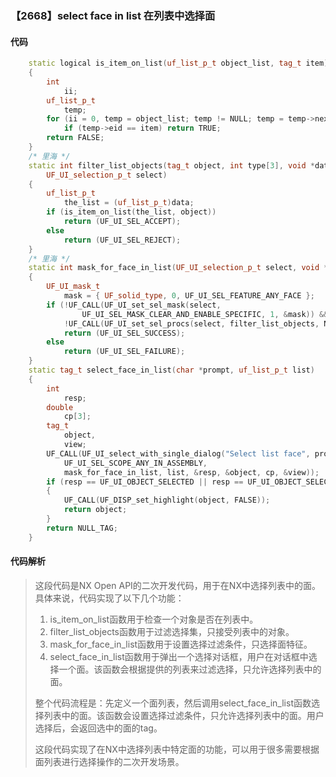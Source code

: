 ### 【2668】select face in list 在列表中选择面

#### 代码

```cpp
    static logical is_item_on_list(uf_list_p_t object_list, tag_t item)  
    {  
        int  
            ii;  
        uf_list_p_t  
            temp;  
        for (ii = 0, temp = object_list; temp != NULL; temp = temp->next, ii++)  
            if (temp->eid == item) return TRUE;  
        return FALSE;  
    }  
    /* 里海 */  
    static int filter_list_objects(tag_t object, int type[3], void *data,  
        UF_UI_selection_p_t select)  
    {  
        uf_list_p_t  
            the_list = (uf_list_p_t)data;  
        if (is_item_on_list(the_list, object))  
            return (UF_UI_SEL_ACCEPT);  
        else  
            return (UF_UI_SEL_REJECT);  
    }  
    /* 里海 */  
    static int mask_for_face_in_list(UF_UI_selection_p_t select, void *data)  
    {  
        UF_UI_mask_t  
            mask = { UF_solid_type, 0, UF_UI_SEL_FEATURE_ANY_FACE };  
        if (!UF_CALL(UF_UI_set_sel_mask(select,  
                UF_UI_SEL_MASK_CLEAR_AND_ENABLE_SPECIFIC, 1, &mask)) &&  
            !UF_CALL(UF_UI_set_sel_procs(select, filter_list_objects, NULL, data)))  
            return (UF_UI_SEL_SUCCESS);  
        else  
            return (UF_UI_SEL_FAILURE);  
    }  
    static tag_t select_face_in_list(char *prompt, uf_list_p_t list)  
    {  
        int  
            resp;  
        double  
            cp[3];  
        tag_t  
            object,  
            view;  
        UF_CALL(UF_UI_select_with_single_dialog("Select list face", prompt,  
            UF_UI_SEL_SCOPE_ANY_IN_ASSEMBLY,  
            mask_for_face_in_list, list, &resp, &object, cp, &view));  
        if (resp == UF_UI_OBJECT_SELECTED || resp == UF_UI_OBJECT_SELECTED_BY_NAME)  
        {  
            UF_CALL(UF_DISP_set_highlight(object, FALSE));  
            return object;  
        }  
        return NULL_TAG;  
    }

```

#### 代码解析

> 这段代码是NX Open API的二次开发代码，用于在NX中选择列表中的面。具体来说，代码实现了以下几个功能：
>
> 1. is_item_on_list函数用于检查一个对象是否在列表中。
> 2. filter_list_objects函数用于过滤选择集，只接受列表中的对象。
> 3. mask_for_face_in_list函数用于设置选择过滤条件，只选择面特征。
> 4. select_face_in_list函数用于弹出一个选择对话框，用户在对话框中选择一个面。该函数会根据提供的列表来过滤选择，只允许选择列表中的面。
>
> 整个代码流程是：先定义一个面列表，然后调用select_face_in_list函数选择列表中的面。该函数会设置选择过滤条件，只允许选择列表中的面。用户选择后，会返回选中的面的tag。
>
> 这段代码实现了在NX中选择列表中特定面的功能，可以用于很多需要根据面列表进行选择操作的二次开发场景。
>
